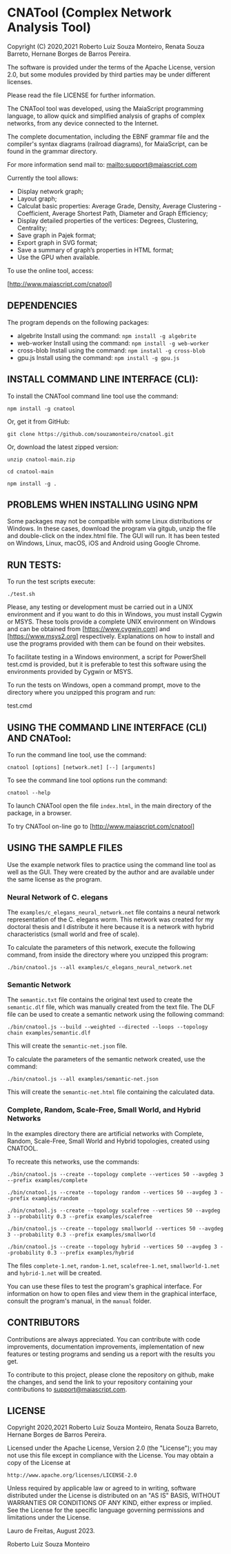 # CNATool (Complex Network Analysis Tool)

Copyright (C) 2020,2021 Roberto Luiz Souza Monteiro, Renata Souza Barreto, Hernane Borges de Barros Pereira.

The software is provided under the terms of the Apache License, version 2.0, but some modules provided
by third parties may be under different licenses.

Please read the file LICENSE for further information.

The CNATool tool was developed, using the MaiaScript programming language, to allow quick and simplified analysis of graphs of complex networks, from any device connected to the Internet.

The complete documentation, including the EBNF grammar file and the compiler's
syntax diagrams (railroad diagrams), for MaiaScript, can be found in the grammar directory.

For more information send mail to: [mailto:support@maiascript.com](mailto:support@maiascript.com)

Currently the tool allows:

- Display network graph;
- Layout graph;
- Calculat basic properties: Average Grade, Density, Average Clustering - Coefficient, Average Shortest Path, Diameter and Graph Efficiency;
- Display detailed properties of the vertices: Degrees, Clustering, Centrality;
- Save graph in Pajek format;
- Export graph in SVG format;
- Save a summary of graph’s properties in HTML format;
- Use the GPU when available.

To use the online tool, access:

[http://www.maiascript.com/cnatool]

## DEPENDENCIES

The program depends on the following packages:
- algebrite
Install using the command:
`npm install -g algebrite`
- web-worker
Install using the command:
`npm install -g web-worker`
- cross-blob
Install using the command:
`npm install -g cross-blob`
- gpu.js
Install using the command:
`npm install -g gpu.js`

## INSTALL COMMAND LINE INTERFACE (CLI):

To install the CNATool command line tool use the command:

`npm install -g cnatool`

Or, get it from GitHub:

`git clone https://github.com/souzamonteiro/cnatool.git`

Or, download the latest zipped version:

`unzip cnatool-main.zip`

`cd cnatool-main`

`npm install -g .`

## PROBLEMS WHEN INSTALLING USING NPM

Some packages may not be compatible with some Linux distributions or Windows. In these cases, download the program via gitgub, unzip the file and double-click on the index.html file. The GUI will run. It has been tested on Windows, Linux, macOS, iOS and Android using Google Chrome.

## RUN TESTS:

To run the test scripts execute:

`./test.sh`

Please, any testing or development must be carried out in a UNIX environment and if you want to do this in Windows, you must install Cygwin or MSYS. These tools provide a complete UNIX environment on Windows and can be obtained from [https://www.cygwin.com] and [https://www.msys2.org] respectively. Explanations on how to install and use the programs provided with them can be found on their websites.

To facilitate testing in a Windows environment, a script for PowerShell test.cmd is provided, but it is preferable to test this software using the environments provided by Cygwin or MSYS.

To run the tests on Windows, open a command prompt, move to the directory where you unzipped this program and run:

test.cmd

## USING THE COMMAND LINE INTERFACE (CLI) AND CNATool:

To run the command line tool, use the command:

`cnatool [options] [network.net] [--] [arguments]`

To see the command line tool options run the command:

`cnatool --help`

To launch CNATool open the file `index.html`, in the main directory of the package, in a browser.

To try CNATool on-line go to [http://www.maiascript.com/cnatool]

## USING THE SAMPLE FILES

Use the example network files to practice using the command line tool as well as the GUI. They were created by the author and are available under the same license as the program.

### Neural Network of C. elegans

The `examples/c_elegans_neural_network.net` file contains a neural network representation of the C. elegans worm. This network was created for my doctoral thesis and I distribute it here because it is a network with hybrid characteristics (small world and free of scale).

To calculate the parameters of this network, execute the following command, from inside the directory where you unzipped this program:

`./bin/cnatool.js --all examples/c_elegans_neural_network.net`

### Semantic Network

The `semantic.txt` file contains the original text used to create the `semantic.dlf` file, which was manually created from the text file. The DLF file can be used to create a semantic network using the following command:

`./bin/cnatool.js --build --weighted --directed --loops --topology chain examples/semantic.dlf`

This will create the `semantic-net.json` file.

To calculate the parameters of the semantic network created, use the command:

`./bin/cnatool.js --all examples/semantic-net.json`

This will create the `semantic-net.html` file containing the calculated data.

### Complete, Random, Scale-Free, Small World, and Hybrid Networks

In the examples directory there are artificial networks with Complete, Random, Scale-Free, Small World and Hybrid topologies, created using CNATOOL.

To recreate this networks, use the commands:

`./bin/cnatool.js --create --topology complete --vertices 50 --avgdeg 3 --prefix examples/complete`

`./bin/cnatool.js --create --topology random --vertices 50 --avgdeg 3 --prefix examples/random`

`./bin/cnatool.js --create --topology scalefree --vertices 50 --avgdeg 3 --probability 0.3 --prefix examples/scalefree`

`./bin/cnatool.js --create --topology smallworld --vertices 50 --avgdeg 3 --probability 0.3 --prefix examples/smallworld`

`./bin/cnatool.js --create --topology hybrid --vertices 50 --avgdeg 3 --probability 0.3 --prefix examples/hybrid`

The files `complete-1.net`, `random-1.net`, `scalefree-1.net`, `smallworld-1.net` and `hybrid-1.net` will be created.

You can use these files to test the program's graphical interface. For information on how to open files and view them in the graphical interface, consult the program's manual, in the `manual` folder.

## CONTRIBUTORS

Contributions are always appreciated. You can contribute with code improvements, documentation improvements, implementation of new features or testing programs and sending us a report with the results you get.

To contribute to this project, please clone the repository on github, make the changes, and send the link to your repository containing your contributions to support@maiascript.com.

## LICENSE

Copyright 2020,2021 Roberto Luiz Souza Monteiro, Renata Souza Barreto, Hernane Borges de Barros Pereira.

Licensed under the Apache License, Version 2.0 (the "License");
you may not use this file except in compliance with the License.
You may obtain a copy of the License at

    http://www.apache.org/licenses/LICENSE-2.0

Unless required by applicable law or agreed to in writing, software
distributed under the License is distributed on an "AS IS" BASIS,
WITHOUT WARRANTIES OR CONDITIONS OF ANY KIND, either express or implied.
See the License for the specific language governing permissions and
limitations under the License.

Lauro de Freitas, August 2023.

Roberto Luiz Souza Monteiro
